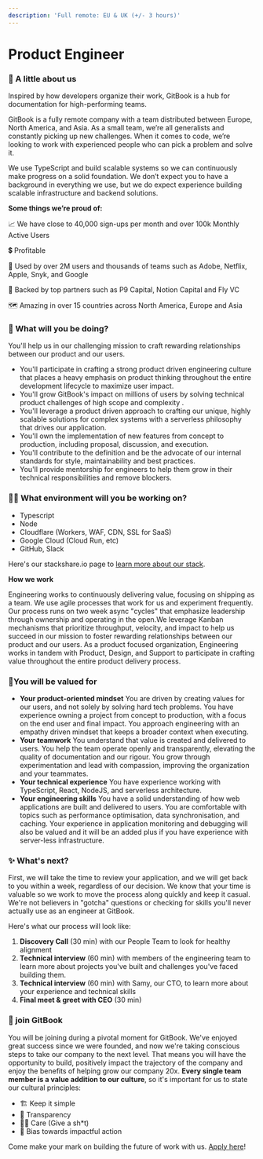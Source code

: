 ```yaml
---
description: 'Full remote: EU & UK (+/- 3 hours)'
---
```


# Product Engineer

### 👋 A little about us

Inspired by how developers organize their work, GitBook is a hub for documentation for high-performing teams.

GitBook is a fully remote company with a team distributed between Europe, North America, and Asia. As a small team, we’re all generalists and constantly picking up new challenges. When it comes to code, we’re looking to work with experienced people who can pick a problem and solve it.

We use TypeScript and build scalable systems so we can continuously make progress on a solid foundation. We don’t expect you to have a background in everything we use, but we do expect experience building scalable infrastructure and backend solutions.

**Some things we’re proud of:**

📈 We have close to 40,000 sign-ups per month and over 100k Monthly Active Users

💲 Profitable

🤝 Used by over 2M users and thousands of teams such as Adobe, Netflix, Apple, Snyk, and Google

💼 Backed by top partners such as P9 Capital, Notion Capital and Fly VC

🗺️ Amazing in over 15 countries across North America, Europe and Asia

### **🙌 What will you be doing?**

You'll help us in our challenging mission to craft rewarding relationships between our product and our users.

* You'll participate in crafting a strong product driven engineering culture that places a heavy emphasis on product thinking throughout the entire development lifecycle to maximize user impact.
* You'll grow GitBook's impact on millions of users by solving technical product challenges of high scope and complexity .
* You'll leverage a product driven approach to crafting our unique, highly scalable solutions for complex systems with a serverless philosophy that drives our application.
* You'll own the implementation of new features from concept to production, including proposal, discussion, and execution.
* You'll contribute to the definition and be the advocate of our internal standards for style, maintainability and best practices.
* You'll provide mentorship for engineers to help them grow in their technical responsibilities and remove blockers.

### **👩‍💻 What environment will you be working on?**

* Typescript
* Node
* Cloudflare (Workers, WAF, CDN, SSL for SaaS)
* Google Cloud (Cloud Run, etc)
* GitHub, Slack

Here's our stackshare.io page to [learn more about our stack](https://stackshare.io/gitbook/gitbook).

**How we work**

Engineering works to continuously delivering value, focusing on shipping as a team. We use agile processes that work for us and experiment frequently. Our process runs on two week async "cycles" that emphasize leadership through ownership and operating in the open.We leverage Kanban mechanisms that prioritize throughput, velocity, and impact to help us succeed in our mission to foster rewarding relationships between our product and our users. As a product focused organization, Engineering works in tandem with Product, Design, and Support to participate in crafting value throughout the entire product delivery process.

### 🫶You will be valued for

* **Your product-oriented mindset** You are driven by creating values for our users, and not solely by solving hard tech problems. You have experience owning a project from concept to production, with a focus on the end user and final impact. You approach engineering with an empathy driven mindset that keeps a broader context when executing.
* **Your teamwork** You understand that value is created and delivered to users. You help the team operate openly and transparently, elevating the quality of documentation and our rigour. You grow through experimentation and lead with compassion, improving the organization and your teammates.
* **Your technical experience** You have experience working with TypeScript, React, NodeJS, and serverless architecture.
* **Your engineering skills** You have a solid understanding of how web applications are built and delivered to users. You are comfortable with topics such as performance optimisation, data synchronisation, and caching. Your experience in application monitoring and debugging will also be valued and it will be an added plus if you have experience with server-less infrastructure.

### ✨ What's next?

First, we will take the time to review your application, and we will get back to you within a week, regardless of our decision. We know that your time is valuable so we work to move the process along quickly and keep it casual. We're not believers in "gotcha" questions or checking for skills you'll never actually use as an engineer at GitBook.

Here's what our process will look like:

1. **Discovery Call** (30 min) with our People Team to look for healthy alignment
2. **Technical interview** (60 min) with members of the engineering team to learn more about projects you've built and challenges you've faced building them.
3. **Technical interview** (60 min) with Samy, our CTO, to learn more about your experience and technical skills
4. **Final meet & greet with CEO** (30 min)

### **👥 join GitBook**

You will be joining during a pivotal moment for GitBook. We've enjoyed great success since we were founded, and now we're taking conscious steps to take our company to the next level. That means you will have the opportunity to build, positively impact the trajectory of the company and enjoy the benefits of helping grow our company 20x. **Every single team member is a value addition to our culture**, so it's important for us to state our cultural principles:

* 🏗 Keep it simple
* 🤝 Transparency
* 🙋‍♀️ Care (Give a sh\*t)
* 🚀 Bias towards impactful action

Come make your mark on building the future of work with us. [Apply here](https://jobs.ashbyhq.com/GitBook/18363361-516d-4324-b9a1-203aaf8cf3bd/application)!

